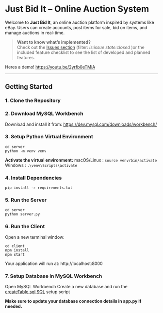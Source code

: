 # Just Bid It – Online Auction System

Welcome to **Just Bid It**, an online auction platform inspired by systems like eBay. Users can create accounts, post items for sale, bid on items, and manage auctions in real-time.

>  **Want to know what’s implemented?**  
> Check out the [Issues section](https://github.com/shashwatijha/oas/issues) (filter:  *is:issue state:closed* )or the included feature checklist to see the list of developed and planned features.

Heres a demo! https://youtu.be/2yrfb0eTMiA

---

## Getting Started

### 1. Clone the Repository

### 2. Download MySQL Workbench

Download and install it from:
https://dev.mysql.com/downloads/workbench/

### 3. Setup Python Virtual Environment
```
cd server
python -m venv venv
```

**Activate the virtual environment:**
macOS/Linux : `source venv/bin/activate`
Windows : `.\venv\Scripts\activate`

### 4. Install Dependencies

`pip install -r requirements.txt`

### 5. Run the Server
```
cd server
python server.py
```
### 6. Run the Client
Open a new terminal window:
```
cd client
npm install
npm start
```

Your application will run at: http://localhost:8000

### 7. Setup Database in MySQL Workbench

Open MySQL Workbench
Create a new database and run the [createTable.sql SQL](https://github.com/shashwatijha/oas/blob/main/createTable.sql) setup script

**Make sure to update your database connection details in app.py if needed.**

